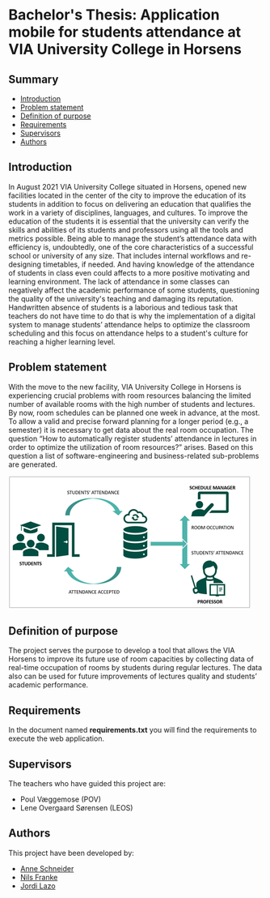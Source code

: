 # Bachelor's Thesis: Application mobile for students attendance at VIA University College in Horsens

## Summary
  - [Introduction](#introduction)
  - [Problem statement](#problem-statement)
  - [Definition of purpose](#definition-of-purpose)
  - [Requirements](#requirements)
  - [Supervisors](#supervisors)
  - [Authors](#authors)

## Introduction
In August 2021 VIA University College situated in Horsens, opened new facilities located in the center of the city to improve the education of its students in addition to focus on delivering an education that qualifies the work in a variety of disciplines, languages, and cultures. To improve the education of the students it is essential that the university can verify the skills and abilities of its students and professors using all the tools and metrics possible. Being able to manage the student’s attendance data with efficiency is, undoubtedly, one of the core characteristics of a successful school or university of any size. That includes internal workflows and re-designing timetables, if needed. And having knowledge of the attendance of students in class even could affects to a more positive motivating and learning environment. The lack of attendance in some classes can negatively affect the academic performance of some students, questioning the quality of the university's teaching and damaging its reputation. 
Handwritten absence of students is a laborious and tedious task that teachers do not have time to do that is why the implementation of a digital system to manage students’ attendance helps to optimize the classroom scheduling and this focus on attendance helps to a student's culture for reaching a higher learning level.

## Problem statement

With the move to the new facility, VIA University College in Horsens is experiencing crucial problems with room resources balancing the limited number of available rooms with the high number of students and lectures. By now, room schedules can be planned one week in advance, at the most. To allow a valid and precise forward planning for a longer period (e.g., a semester) it is necessary to get data about the real room occupation. The question “How to automatically register students’ attendance in lectures in order to optimize the utilization of room resources?” arises. Based on this question a list of software-engineering and business-related sub-problems are generated.

![Problem statement](images/image_problem_statement.png)

## Definition of purpose
The project serves the purpose to develop a tool that allows the VIA Horsens to improve its future use of room capacities by collecting data of real-time occupation of rooms by students during regular lectures. The data also can be used for future improvements of lectures quality and students’ academic performance.

## Requirements
In the document named **requirements.txt** you will find the requirements to execute the web application.

## Supervisors
The teachers who have guided this project are:
- Poul Væggemose (POV)  
- Lene Overgaard Sørensen (LEOS)

## Authors
This project have been developed by:
- [Anne Schneider](https://github.com/Nikaleya)
- [Nils Franke](https://github.com/Nfrankjy)
- [Jordi Lazo](https://github.com/JordiLazo)
